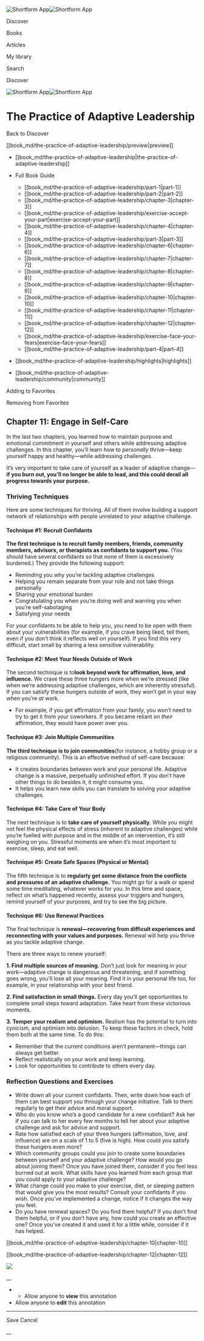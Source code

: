 ![Shortform App](/img/logo.36a2399e.svg)![Shortform App](/img/logo-dark.70c1b072.svg)

Discover

Books

Articles

My library

Search

Discover

![Shortform App](/img/logo.36a2399e.svg)![Shortform App](/img/logo-dark.70c1b072.svg)

# The Practice of Adaptive Leadership

Back to Discover

[[book_md/the-practice-of-adaptive-leadership/preview|preview]]

  * [[book_md/the-practice-of-adaptive-leadership|the-practice-of-adaptive-leadership]]
  * Full Book Guide

    * [[book_md/the-practice-of-adaptive-leadership/part-1|part-1]]
    * [[book_md/the-practice-of-adaptive-leadership/part-2|part-2]]
    * [[book_md/the-practice-of-adaptive-leadership/chapter-3|chapter-3]]
    * [[book_md/the-practice-of-adaptive-leadership/exercise-accept-your-part|exercise-accept-your-part]]
    * [[book_md/the-practice-of-adaptive-leadership/chapter-4|chapter-4]]
    * [[book_md/the-practice-of-adaptive-leadership/part-3|part-3]]
    * [[book_md/the-practice-of-adaptive-leadership/chapter-6|chapter-6]]
    * [[book_md/the-practice-of-adaptive-leadership/chapter-7|chapter-7]]
    * [[book_md/the-practice-of-adaptive-leadership/chapter-8|chapter-8]]
    * [[book_md/the-practice-of-adaptive-leadership/chapter-9|chapter-9]]
    * [[book_md/the-practice-of-adaptive-leadership/chapter-10|chapter-10]]
    * [[book_md/the-practice-of-adaptive-leadership/chapter-11|chapter-11]]
    * [[book_md/the-practice-of-adaptive-leadership/chapter-12|chapter-12]]
    * [[book_md/the-practice-of-adaptive-leadership/exercise-face-your-fears|exercise-face-your-fears]]
    * [[book_md/the-practice-of-adaptive-leadership/part-4|part-4]]
  * [[book_md/the-practice-of-adaptive-leadership/highlights|highlights]]
  * [[book_md/the-practice-of-adaptive-leadership/community|community]]



Adding to Favorites 

Removing from Favorites 

## Chapter 11: Engage in Self-Care

In the last two chapters, you learned how to maintain purpose and emotional commitment in yourself and others while addressing adaptive challenges. In this chapter, you’ll learn how to _personally_ thrive—keep yourself happy and healthy—while addressing challenges.

It’s very important to take care of yourself as a leader of adaptive change—**if you burn out, you’ll no longer be able to lead, and this could derail all progress towards your purpose.**

### Thriving Techniques

Here are some techniques for thriving. All of them involve building a support network of relationships with people unrelated to your adaptive challenge.

#### Technique #1: Recruit Confidants

**The first technique is to recruit family members, friends, community members, advisors, or therapists as confidants to support you.** (You should have several confidants so that none of them is excessively burdened.) They provide the following support:

  * Reminding you why you’re tackling adaptive challenges
  * Helping you remain separate from your role and not take things personally
  * Sharing your emotional burden
  * Congratulating you when you’re doing well and warning you when you’re self-sabotaging
  * Satisfying your needs



For your confidants to be able to help you, you need to be open with them about your vulnerabilities (for example, if you crave being liked, tell them, even if you don’t think it reflects well on yourself). If you find this very difficult, start small by sharing a less sensitive vulnerability.

#### Technique #2: Meet Your Needs Outside of Work

The second technique is to**look beyond work for affirmation, love, and influence.** We crave these three hungers more when we’re stressed (like when we’re addressing adaptive challenges, which are inherently stressful). If you can satisfy these hungers outside of work, they won’t get in your way when you’re _at_ work.

  * For example, if you get affirmation from your family, you won’t need to try to get it from your coworkers. If you became reliant on _their_ affirmation, they would have power over you.



#### Technique #3: Join Multiple Communities

**The third technique is to join communities**(for instance, a hobby group or a religious community). This is an effective method of self-care because:

  * It creates boundaries between work and your personal life. Adaptive change is a massive, perpetually unfinished effort. If you don’t have other things to do besides it, it might consume you.
  * It helps you learn new skills you can translate to solving your adaptive challenges.



#### Technique #4: Take Care of Your Body

The next technique is to **take care of yourself physically.** While you might not feel the physical effects of stress (inherent to adaptive challenges) while you’re fuelled with purpose and in the middle of an intervention, it’s still weighing on you. Stressful moments are when it’s most important to exercise, sleep, and eat well.

#### Technique #5: Create Safe Spaces (Physical or Mental)

The fifth technique is to **regularly get some distance from the conflicts and pressures of an adaptive challenge.** You might go for a walk or spend some time meditating, whatever works for you. In this time and space, reflect on what’s happened recently, assess your triggers and hungers, remind yourself of your purposes, and try to see the big picture.

#### Technique #6: Use Renewal Practices

The final technique is **renewal—recovering from difficult experiences and reconnecting with your values and purposes.** Renewal will help you thrive as you tackle adaptive change.

There are three ways to renew yourself:

**1\. Find multiple sources of meaning.** Don’t just look for meaning in your work—adaptive change is dangerous and threatening, and if something goes wrong, you’ll lose all your meaning. Find it in your personal life too, for example, in your relationship with your best friend.

**2\. Find satisfaction in small things.** Every day you’ll get opportunities to complete small steps toward adaptation. Take heart from these victorious moments.

**3\. Temper your realism and optimism.** Realism has the potential to turn into cynicism, and optimism into delusion. To keep these factors in check, hold them both at the same time. To do this:

  * Remember that the current conditions aren’t permanent—things can always get better.
  * Reflect realistically on your work and keep learning.
  * Look for opportunities to contribute to others every day.



### Reflection Questions and Exercises

  * Write down all your current confidants. Then, write down how each of them can best support you through your change initiative. Talk to them regularly to get their advice and moral support.
  * Who do you know who’s a good candidate for a new confidant? Ask her if you can talk to her every few months to tell her about your adaptive challenge and ask for advice and support.
  * Rate how satisfied each of your three hungers (affirmation, love, and influence) are on a scale of 1 to 5 (five is high). How could you satisfy these hungers even more?
  * Which community groups could you join to create some boundaries between yourself and your adaptive challenge? How would you go about joining them? Once you have joined them, consider if you feel less burned out at work. What skills have you learned from each group that you could apply to your adaptive challenge?
  * What change could you make to your exercise, diet, or sleeping pattern that would give you the most results? Consult your confidants if you wish. Once you’ve implemented a change, notice if it changes the way you feel.
  * Do you have renewal spaces? Do you find them helpful? If you don’t find them helpful, or if you don’t have any, how could you create an effective one? Once you’ve created it and used it for a little while, consider if it has helped.



[[book_md/the-practice-of-adaptive-leadership/chapter-10|chapter-10]]

[[book_md/the-practice-of-adaptive-leadership/chapter-12|chapter-12]]

![](https://bat.bing.com/action/0?ti=56018282&Ver=2&mid=2dc13484-a5f8-4078-b9bd-f48dfea0d565&sid=1711133063fa11eebdec89a8b8ae3bbc&vid=171147a063fa11eea7440fcfeb230d96&vids=0&msclkid=N&pi=0&lg=en-US&sw=800&sh=600&sc=24&nwd=1&tl=Shortform%20%7C%20Book&p=https%3A%2F%2Fwww.shortform.com%2Fapp%2Fbook%2Fthe-practice-of-adaptive-leadership%2Fchapter-11&r=&lt=368&evt=pageLoad&sv=1&rn=369560)

__

  *   * Allow anyone to **view** this annotation
  * Allow anyone to **edit** this annotation



* * *

Save Cancel

__



